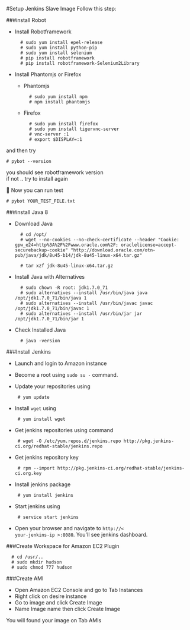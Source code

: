 #Setup Jenkins Slave Image
Follow this step:

###install Robot
* Install Robotframework 
  
        # sudo yum install epel-release  
        # sudo yum install python-pip  
        # sudo yum install selenium  
        # pip install robotframework 
        # pip install robotframework-Selenium2Library  

* Install Phantomjs or Firefox  
  - Phantomjs  
  
          # sudo yum install npm  
          # npm install phantomjs 

  - Firefox 
  
          # sudo yum install firefox   
          # sudo yum install tigervnc-server  
          # vnc-server :1  
          # export $DISPLAY=:1  

and then try  

    # pybot --version  
you should see robotframework version  
if not .. try to install again    

:speech_balloon: Now you can run test  
    
    # pybot YOUR_TEST_FILE.txt  
        
###install Java 8
* Download Java

        # cd /opt/
        # wget --no-cookies --no-check-certificate --header "Cookie: gpw_e24=http%3A%2F%2Fwww.oracle.com%2F; oraclelicense=accept-securebackup-cookie" "http://download.oracle.com/otn-pub/java/jdk/8u45-b14/jdk-8u45-linux-x64.tar.gz"
  
        # tar xzf jdk-8u45-linux-x64.tar.gz
* Install Java with Alternatives

        # sudo chown -R root: jdk1.7.0_71
        # sudo alternatives --install /usr/bin/java java /opt/jdk1.7.0_71/bin/java 1
        # sudo alternatives --install /usr/bin/javac javac /opt/jdk1.7.0_71/bin/javac 1
        # sudo alternatives --install /usr/bin/jar jar /opt/jdk1.7.0_71/bin/jar 1
* Check Installed Java

        # java -version
  
###Install Jenkins
*  Launch and login to Amazon instance  

*  Become a root using <code>sudo su -</code> command.

*  Update your repositories using  

        # yum update

*  Install <code>wget</code> using  

        # yum install wget

*  Get jenkins repositories using command  

        # wget -O /etc/yum.repos.d/jenkins.repo http://pkg.jenkins-ci.org/redhat-stable/jenkins.repo  

*  Get jenkins repository key  

        # rpm --import http://pkg.jenkins-ci.org/redhat-stable/jenkins-ci.org.key

*  Install jenkins package  

        # yum install jenkins

*  Start jenkins using  

        # service start jenkins

*  Open your browser and navigate to <code>http://< your-jenkins-ip >:8080</code>. You'll see jenkins dashboard.  

###Create Workspace for Amazon EC2 Plugin

      # cd /usr/..
      # sudo mkdir hudson
      # sudo chmod 777 hudson 

###Create AMI
* Open Amazon EC2 Console and go to Tab Instances
* Right click on desire instance
* Go to image and click Create Image
* Name Image name then click Create Image

You will found your image on Tab AMIs

